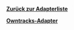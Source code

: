 [**Zurück zur Adapterliste**](/adapterref/adapterliste.md)

[**Owntracks-Adapter**](/adapterref/docs/iobroker.owntracks/de/README.md)